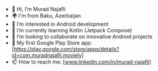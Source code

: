 - 👋 Hi, I’m Murad Najafli
- 🌍 I'm from Baku, Azerbaijan
- 👀 I’m interested in Android development
- 🌱 I’m currently learning Kotlin (Jetpack Compose)
- 💞️ I’m looking to collaborate on innovative Android projects
- 🚀 My first Google Play Store app: [https://play.google.com/store/apps/details?id=com.muradnajafli.moviely]
- 📫 How to reach me: [www.linkedin.com/in/murad-najafli]

<!---
najafly05/najafly05 is a ✨ special ✨ repository because its `README.md` (this file) appears on your GitHub profile.
You can click the Preview link to take a look at your changes.
--->
